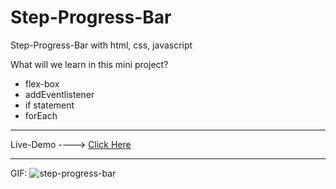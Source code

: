 # Step-Progress-Bar
Step-Progress-Bar with html, css, javascript

What will we learn in this mini project?
* flex-box
* addEventlistener
* if statement
* forEach

--------------------------------------------------------------

Live-Demo ----> [Click Here](https://mohammadrezaei5.github.io/Step-Progress-Bar/)

--------------------------------------------------------------

GIF:
![step-progress-bar](https://github.com/MohammadRezaei5/Step-Progress-Bar/assets/92850417/d9c0a8cf-190c-4d41-8660-9d4fb97b3fc2)
